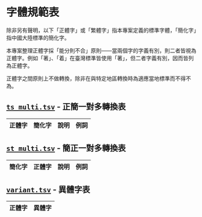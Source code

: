# 字體規範表

除非另有聲明，以下「正體字」或「繁體字」指本專案定義的標準字體，「簡化字」指中國大陸標準的簡化字。

本專案整理正體字採「能分則不合」原則——當兩個字的字義有別，則二者皆視為正體字。例如「著」、「着」在臺灣標準皆使用「著」，但二者字義有別，因而皆列為正體字。

正體字之間原則上不做轉換，除非在與特定地區轉換時為適應當地標準而不得不為。

## [`ts_multi.tsv`](./ts_multi.tsv) - 正簡一對多轉換表

| 正體字 | 簡化字 | 說明 | 例詞 |
|--------|--------|------|------|

## [`st_multi.tsv`](./st_multi.tsv) - 簡正一對多轉換表

| 簡化字 | 正體字 | 說明 | 例詞 |
|--------|--------|------|------|

## [`variant.tsv`](./variant.tsv) - 異體字表

| 正體字 | 異體字 |
|--------|--------|
